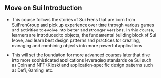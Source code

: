 ## Move on Sui Introduction
* This course follows the stories of Sui Frens that are born from SuiFrenGroup and pick up experience over time through various games and activities to evolve into better and stronger versions. In this course, learners are introduced to objects, the fundamental building block of Sui Move, and learn best design patterns and practices for creating, managing and combining objects into more powerful applications.

* This will set the foundation for more advanced courses later that dive into more sophisticated applications leveraging standards on Sui such as Coin and NFT (Kiosk) and application-specific design patterns such as Defi, Gaming, etc.